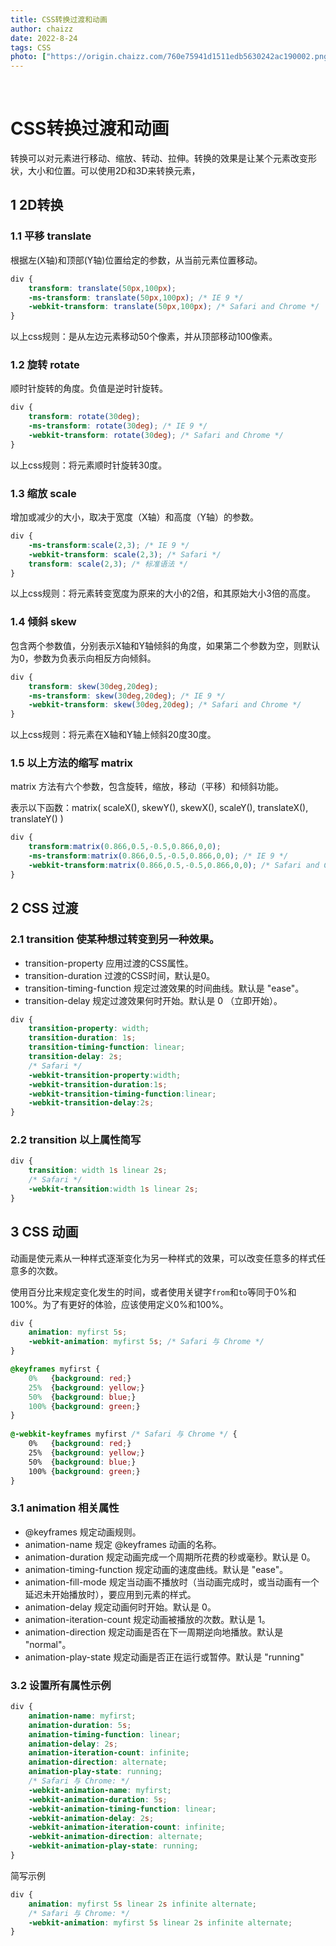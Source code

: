 ```yaml
---
title: CSS转换过渡和动画
author: chaizz
date: 2022-8-24
tags: CSS
photo: ["https://origin.chaizz.com/760e75941d1511edb5630242ac190002.png"]
---
```


​                 

<!--more-->

# CSS转换过渡和动画

转换可以对元素进行移动、缩放、转动、拉伸。转换的效果是让某个元素改变形状，大小和位置。可以使用2D和3D来转换元素，

## 1 2D转换

### 1.1 平移 translate

根据左(X轴)和顶部(Y轴)位置给定的参数，从当前元素位置移动。

```css
div {
    transform: translate(50px,100px);
    -ms-transform: translate(50px,100px); /* IE 9 */
    -webkit-transform: translate(50px,100px); /* Safari and Chrome */
}
```

以上css规则：是从左边元素移动50个像素，并从顶部移动100像素。

### 1.2 旋转 rotate

顺时针旋转的角度。负值是逆时针旋转。

```css
div {
    transform: rotate(30deg);
    -ms-transform: rotate(30deg); /* IE 9 */
    -webkit-transform: rotate(30deg); /* Safari and Chrome */
}
```

以上css规则：将元素顺时针旋转30度。

### 1.3 缩放 scale

增加或减少的大小，取决于宽度（X轴）和高度（Y轴）的参数。

```css
div {
    -ms-transform:scale(2,3); /* IE 9 */
    -webkit-transform: scale(2,3); /* Safari */
    transform: scale(2,3); /* 标准语法 */
}
```

以上css规则：将元素转变宽度为原来的大小的2倍，和其原始大小3倍的高度。

### 1.4 倾斜 skew

包含两个参数值，分别表示X轴和Y轴倾斜的角度，如果第二个参数为空，则默认为0，参数为负表示向相反方向倾斜。

```css
div {
    transform: skew(30deg,20deg);
    -ms-transform: skew(30deg,20deg); /* IE 9 */
    -webkit-transform: skew(30deg,20deg); /* Safari and Chrome */
}
```

以上css规则：将元素在X轴和Y轴上倾斜20度30度。



### 1.5 以上方法的缩写 matrix

matrix 方法有六个参数，包含旋转，缩放，移动（平移）和倾斜功能。

表示以下函数：matrix( scaleX(), skewY(), skewX(), scaleY(), translateX(), translateY() )

```css
div {
    transform:matrix(0.866,0.5,-0.5,0.866,0,0);
    -ms-transform:matrix(0.866,0.5,-0.5,0.866,0,0); /* IE 9 */
    -webkit-transform:matrix(0.866,0.5,-0.5,0.866,0,0); /* Safari and Chrome */
}
```



## 2 CSS 过渡

### 2.1 transition 使某种想过转变到另一种效果。

- transition-property 应用过渡的CSS属性。
- transition-duration 过渡的CSS时间，默认是0。
- transition-timing-function 规定过渡效果的时间曲线。默认是 "ease"。
- transition-delay	规定过渡效果何时开始。默认是 0 （立即开始）。

```css
div {
    transition-property: width;
    transition-duration: 1s;
    transition-timing-function: linear;
    transition-delay: 2s;
    /* Safari */
    -webkit-transition-property:width;
    -webkit-transition-duration:1s;
    -webkit-transition-timing-function:linear;
    -webkit-transition-delay:2s;
}
```

### 2.2 transition 以上属性简写

```css
div {
    transition: width 1s linear 2s;
    /* Safari */
    -webkit-transition:width 1s linear 2s;
}
```



## 3 CSS 动画

动画是使元素从一种样式逐渐变化为另一种样式的效果，可以改变任意多的样式任意多的次数。

使用百分比来规定变化发生的时间，或者使用关键字`from`和`to`等同于0%和100%。为了有更好的体验，应该使用定义0%和100%。

```css
div {
    animation: myfirst 5s;
    -webkit-animation: myfirst 5s; /* Safari 与 Chrome */
}

@keyframes myfirst {
    0%   {background: red;}
    25%  {background: yellow;}
    50%  {background: blue;}
    100% {background: green;}
}
 
@-webkit-keyframes myfirst /* Safari 与 Chrome */ {
    0%   {background: red;}
    25%  {background: yellow;}
    50%  {background: blue;}
    100% {background: green;}
}
```

### 3.1 animation 相关属性

- @keyframes	规定动画规则。
- animation-name	规定 @keyframes 动画的名称。	
- animation-duration	规定动画完成一个周期所花费的秒或毫秒。默认是 0。	
- animation-timing-function	规定动画的速度曲线。默认是 "ease"。	
- animation-fill-mode	规定当动画不播放时（当动画完成时，或当动画有一个延迟未开始播放时），要应用到元素的样式。	
- animation-delay	规定动画何时开始。默认是 0。	
- animation-iteration-count	规定动画被播放的次数。默认是 1。	
- animation-direction	规定动画是否在下一周期逆向地播放。默认是 "normal"。	
- animation-play-state	规定动画是否正在运行或暂停。默认是 "running"

### 3.2 设置所有属性示例

```css
div {
    animation-name: myfirst;
    animation-duration: 5s;
    animation-timing-function: linear;
    animation-delay: 2s;
    animation-iteration-count: infinite;
    animation-direction: alternate;
    animation-play-state: running;
    /* Safari 与 Chrome: */
    -webkit-animation-name: myfirst;
    -webkit-animation-duration: 5s;
    -webkit-animation-timing-function: linear;
    -webkit-animation-delay: 2s;
    -webkit-animation-iteration-count: infinite;
    -webkit-animation-direction: alternate;
    -webkit-animation-play-state: running;
}
```

简写示例

```css
div {
    animation: myfirst 5s linear 2s infinite alternate;
    /* Safari 与 Chrome: */
    -webkit-animation: myfirst 5s linear 2s infinite alternate;
}
```



























































